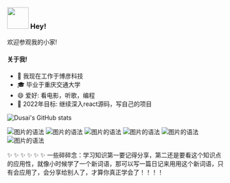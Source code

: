 

### <image src="http://questions.woaidq.xyz/question/1655903471920.png" width="50px" height="50px"/> Hey!

欢迎参观我的小家!

#### 关于我!

- 🔭 我现在工作于博彦科技
- 🎓 毕业于重庆交通大学
- 😄 爱好: 看电影，听歌，编程
- 🐴 2022年目标: 继续深入react源码，写自己的项目 

![Dusai's GitHub stats](https://github-readme-stats.vercel.app/api?username=Y-wson)

![图片的语法](https://img.shields.io/badge/HTML-5.0-brightgreen.svg)
![图片的语法](https://img.shields.io/badge/CSS3-3.0-brightgreen.svg)
![图片的语法](https://img.shields.io/badge/Javascript-2021-brightgreen.svg)
![图片的语法](https://img.shields.io/badge/Javascript-4.5-brightgreen.svg)
![图片的语法](https://img.shields.io/badge/React-17.0-brightgreen.svg)
![图片的语法](https://img.shields.io/badge/Node-16.8-brightgreen.svg)



✨ ✨ ✨ ✨ ✨ ✨ 
一些碎碎念：学习知识第一要记得分享，第二还是要看这个知识点的应用性，就像小时候学了一个新词语，那可以写一篇日记来用用这个新词语，只有会应用了，会分享给别人了，才算你真正学会了！！！！
